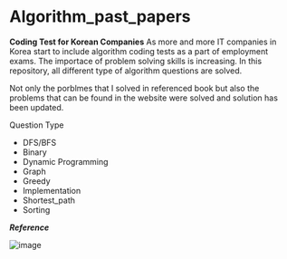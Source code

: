 Algorithm_past_papers
==================
**Coding Test for Korean Companies**
As more and more IT companies in Korea start to include algorithm coding tests as a part of employment exams. The importace of problem solving skills is increasing. In this repository, all different type of algorithm questions are solved.

Not only the porblmes that I solved in referenced book but also the problems that can be found in the website were solved and solution has been updated.

Question Type
- DFS/BFS
- Binary
- Dynamic Programming
- Graph
- Greedy
- Implementation
- Shortest_path
- Sorting

**_Reference_**

![image](https://user-images.githubusercontent.com/53897355/104857403-ab1fb080-5918-11eb-92c4-0112272b3844.png)
